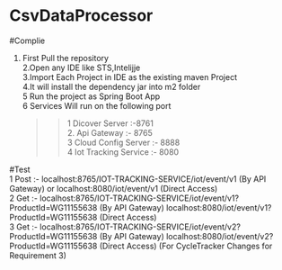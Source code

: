 # CsvDataProcessor

#Complie <br /> 
1. First Pull the repository   <br />                                                                                                                                2.Open any IDE like STS,Intelijje <br />
3.Import Each Project in IDE as the existing maven Project <br />
4.It will install the dependency jar into m2 folder <br />
5 Run the project as  Spring Boot App <br />
6 Services Will run on the following port <br />

    >>1 Dicover Server :-8761 <br />
    >>2. Api Gateway :- 8765 <br />
    3 Cloud Config Server :- 8888 <br />
    4 Iot Tracking Service :- 8080 <br />



#Test <br>
1 Post :- localhost:8765/IOT-TRACKING-SERVICE/iot/event/v1 (By API Gateway) or  localhost:8080/iot/event/v1 (Direct Access)  <br>
2 Get  :- localhost:8765/IOT-TRACKING-SERVICE/iot/event/v1?ProductId=WG11155638 (By API Gateway) localhost:8080/iot/event/v1?ProductId=WG11155638 (Direct Access) <br>
3 Get  :- localhost:8765/IOT-TRACKING-SERVICE/iot/event/v2?ProductId=WG11155638 (By API Gateway) localhost:8080/iot/event/v2?ProductId=WG11155638 (Direct Access) (For CycleTracker Changes for Requirement 3)
